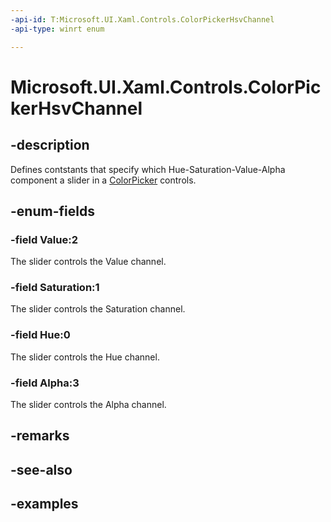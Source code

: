 ```yaml
---
-api-id: T:Microsoft.UI.Xaml.Controls.ColorPickerHsvChannel
-api-type: winrt enum

---
```

<!-- Enumeration syntax.
public enum ColorPickerHsvChannel : int 
-->

# Microsoft.UI.Xaml.Controls.ColorPickerHsvChannel


## -description

Defines contstants that specify which Hue-Saturation-Value-Alpha component a slider in a [ColorPicker](colorpicker.md) controls.


## -enum-fields


### -field Value:2

The slider controls the Value channel.


### -field Saturation:1

The slider controls the Saturation channel.


### -field Hue:0

The slider controls the Hue channel.


### -field Alpha:3

The slider controls the Alpha channel.


## -remarks


## -see-also


## -examples


